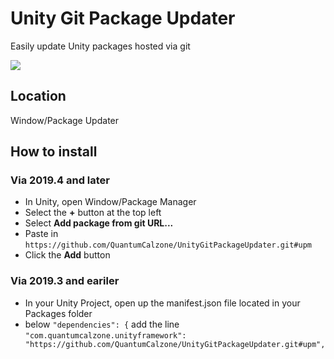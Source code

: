 # Unity Git Package Updater
Easily update Unity packages hosted via git

![](https://imgur.com/ZTBjyRe.png)

## Location
Window/Package Updater

## How to install
### Via 2019.4 and later
- In Unity, open Window/Package Manager
- Select the 	**+** button at the top left
- Select 	**Add package from git URL...**
- Paste in ```https://github.com/QuantumCalzone/UnityGitPackageUpdater.git#upm```
- Click the **Add** button

### Via 2019.3 and eariler
- In your Unity Project, open up the manifest.json file located in your Packages folder
- below ```"dependencies": {``` add the line ```"com.quantumcalzone.unityframework": "https://github.com/QuantumCalzone/UnityGitPackageUpdater.git#upm",```
